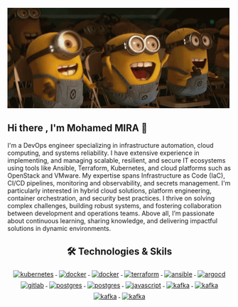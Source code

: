 ![](assets/happy-excited-minion.gif)
## Hi there , I'm Mohamed MIRA 👋

I'm a DevOps engineer specializing in infrastructure automation, cloud computing, and systems reliability. I have extensive experience in implementing, and managing scalable, resilient, and secure IT ecosystems using tools like Ansible, Terraform, Kubernetes, and cloud platforms such as OpenStack and VMware. My expertise spans Infrastructure as Code (IaC), CI/CD pipelines, monitoring and observability, and secrets management. I'm particularly interested in hybrid cloud solutions, platform engineering, container orchestration, and security best practices. I thrive on solving complex challenges, building robust systems, and fostering collaboration between development and operations teams. Above all, I’m passionate about continuous learning, sharing knowledge, and delivering impactful solutions in dynamic environments.

<h2 align="center">🛠 Technologies & Skils</h2>

<p align="center">
    <a href="">
        <img src="https://cdn.jsdelivr.net/gh/devicons/devicon/icons/kubernetes/kubernetes-original-wordmark.svg" width="54"
            height="54" alt="kubernetes" style="vertical-align:top; margin:4px;">
    </a>
    <a href="">
        <img src="https://cdn.jsdelivr.net/gh/devicons/devicon/icons/rancher/rancher-original-wordmark.svg" width="54"
            height="54" alt="docker" style="vertical-align:top; margin:4px">
    </a>    
    <a href="https://hub.docker.com/">
        <img src="https://cdn.jsdelivr.net/gh/devicons/devicon/icons/docker/docker-original-wordmark.svg" width="54"
            height="54" alt="docker" style="vertical-align:top; margin:4px">
    </a>
    <a href="">
        <img src="https://cdn.jsdelivr.net/gh/devicons/devicon/icons/terraform/terraform-original-wordmark.svg"
            width="54" height="54" alt="terraform" style="vertical-align:top; margin:4px">
    </a>
     <a href="">
        <img src="https://cdn.jsdelivr.net/gh/devicons/devicon/icons/ansible/ansible-original-wordmark.svg"
            width="54" height="54" alt="ansible" style="vertical-align:top; margin:4px">
    </a>    
     <a href="">
        <img src="https://cdn.jsdelivr.net/gh/devicons/devicon/icons/argocd/argocd-original-wordmark.svg"
            width="54" height="54" alt="argocd" style="vertical-align:top; margin:4px">
    </a> 
     <a href="">
        <img src="https://cdn.jsdelivr.net/gh/devicons/devicon/icons/gitlab/gitlab-original-wordmark.svg"
            width="54" height="54" alt="gitlab" style="vertical-align:top; margin:4px">
    </a>    
    <a href="">
        <img src="https://cdn.jsdelivr.net/gh/devicons/devicon/icons/postgresql/postgresql-original-wordmark.svg"
            width="54" height="54" alt="postgres" style="vertical-align:top; margin:4px">
    </a>
   <a href="">
        <img src="https://cdn.jsdelivr.net/gh/devicons/devicon/icons/mysql/mysql-original-wordmark.svg"
            width="54" height="54" alt="postgres" style="vertical-align:top; margin:4px">
    </a>    
    <a href="">
        <img src="https://www.vectorlogo.zone/logos/rabbitmq/rabbitmq-icon.svg" width="54" height="54" alt="javascript"
            style="vertical-align:top; margin:4px">
    </a> 
    <a href="">
        <img src="https://cdn.jsdelivr.net/gh/devicons/devicon/icons/apachekafka/apachekafka-original-wordmark.svg"
            width="64" height="64" alt="kafka" style="vertical-align:top; margin:4px;">
    </a>
    <a href="">
        <img src="https://cdn.jsdelivr.net/gh/devicons/devicon/icons/elasticsearch/elasticsearch-original-wordmark.svg"
            width="64" height="64" alt="kafka" style="vertical-align:top; margin:4px;">
    </a> 
 <a href="">
        <img src="https://cdn.jsdelivr.net/gh/devicons/devicon/icons/prometheus/prometheus-original-wordmark.svg"
            width="64" height="64" alt="kafka" style="vertical-align:top; margin:4px;">
    </a>      
    <a href="">
        <img src="https://cdn.jsdelivr.net/gh/devicons/devicon/icons/grafana/grafana-original-wordmark.svg"
            width="64" height="64" alt="kafka" style="vertical-align:top; margin:4px;">
    </a>    

</p>

<br/>
